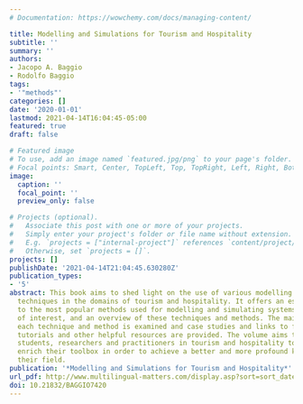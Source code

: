 ```yaml
---
# Documentation: https://wowchemy.com/docs/managing-content/

title: Modelling and Simulations for Tourism and Hospitality
subtitle: ''
summary: ''
authors:
- Jacopo A. Baggio
- Rodolfo Baggio
tags:
- '"methods"'
categories: []
date: '2020-01-01'
lastmod: 2021-04-14T16:04:45-05:00
featured: true
draft: false

# Featured image
# To use, add an image named `featured.jpg/png` to your page's folder.
# Focal points: Smart, Center, TopLeft, Top, TopRight, Left, Right, BottomLeft, Bottom, BottomRight.
image:
  caption: ''
  focal_point: ''
  preview_only: false

# Projects (optional).
#   Associate this post with one or more of your projects.
#   Simply enter your project's folder or file name without extension.
#   E.g. `projects = ["internal-project"]` references `content/project/deep-learning/index.md`.
#   Otherwise, set `projects = []`.
projects: []
publishDate: '2021-04-14T21:04:45.630280Z'
publication_types:
- '5'
abstract: This book aims to shed light on the use of various modelling tools and simulation
  techniques in the domains of tourism and hospitality. It offers an essential introduction
  to the most popular methods used for modelling and simulating systems and phenomena
  of interest, and an overview of these techniques and methods. The main concept of
  each technique and method is examined and case studies and links to free online
  tutorials and other helpful resources are provided. The volume aims to encourage
  students, researchers and practitioners in tourism and hospitality to enhance and
  enrich their toolbox in order to achieve a better and more profound knowledge of
  their field.
publication: '*Modelling and Simulations for Tourism and Hospitality*'
url_pdf: http://www.multilingual-matters.com/display.asp?sort=sort_date/d&sf1=title_exact&st1=modellingandsimulationsfortourismandhospitality
doi: 10.21832/BAGGIO7420
---
```

